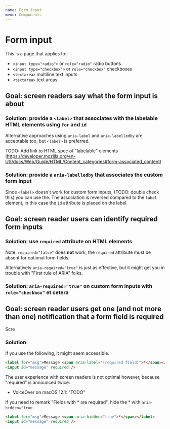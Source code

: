 ```yaml
---
name: Form input
menu: Components
---
```


<!-- @license CC0-1.0 -->

# Form input

This is a page that applies to:

-   `<input type="radio">` or `role="radio"` radio buttons
-   `<input type="checkbox">` or `role="checkbox"` checkboxes
-   `<textarea>` multiline text inputs
-   `<textarea>` text areas

## Goal: screen readers say what the form input is about

### Solution: provide a `<label>` that associates with the labelable HTML elements using `for` and `id`

<!--
id: ea377882-b1ea-4062-ba7b-ffe8da490b3e
wcag: 1.3.1
-->

Alternative approaches using `aria-label` and `aria-labelledby` are acceptable too, but `<label>` is preferred.

TODO: Add link to HTML spec of "labelable" elements (https://developer.mozilla.org/en-US/docs/Web/Guide/HTML/Content_categories#form-associated_content)

### Solution: provide a `aria-labelledby` that associates the custom form input

<!--
id: afff32a4-886e-48b9-8339-81e7898ed795
wcag: 1.3.1
-->

Since `<label>` doesn't work for custom form inputs, (TODO: double check this) you can use the. The association is reversed compared to the `label` element, in this case the `id` attribute is placed on the label.

## Goal: screen reader users can identify required form inputs

### Solution: use `required` attribute on HTML elements

<!-- id: 2e3a7170-7513-4cf4-9acf-49e8a0f43a0d -->

Note: `required="false"` does **not** work, the `required` attribute must be absent for optional form fields.

Alternatively `aria-required="true"` is just as effective, but it might get you in trouble with "First rule of ARIA" folks.

### Solution: `aria-required="true"` on custom form inputs with `role="checkbox"` et cetera

<!-- id: bb7809cf-0ccc-44e1-b5dd-0bed68460f20 -->

## Goal: screen reader users get one (and not more than one) notification that a form field is required

Scre

### Solution

If you use the following, it might seem accessible.

```html
<label for="msg">Message <span aria-label="(required field)">*</span></label>
<input id="message" required />
```

The user experience with screen readers is not optimal however, because "required" is announced twice:

-   VoiceOver on macOS 12.1: "TODO"

If you need to remark "Fields with \* are required", hide the \* with `aria-hidden="true`.

<!-- id: 65385e08-0c77-46a0-bc2a-c4f113fc7b62 -->

```html
<label for="msg">Message <span aria-hidden="true">*</span></label>
<input id="message" required />
```
